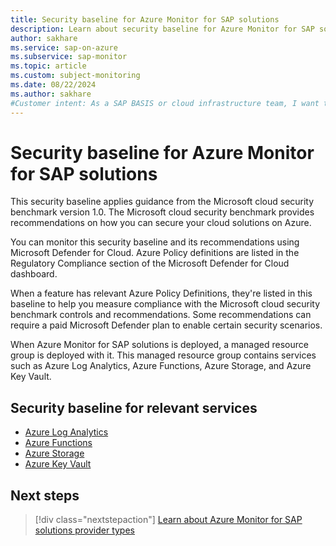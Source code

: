 ```yaml
---
title: Security baseline for Azure Monitor for SAP solutions
description: Learn about security baseline for Azure Monitor for SAP solutions
author: sakhare
ms.service: sap-on-azure
ms.subservice: sap-monitor
ms.topic: article
ms.custom: subject-monitoring
ms.date: 08/22/2024
ms.author: sakhare
#Customer intent: As a SAP BASIS or cloud infrastructure team, I want to learn about security baseline provided by Azure Monitor for SAP solutions.
---
```


# Security baseline for Azure Monitor for SAP solutions

This security baseline applies guidance from the Microsoft cloud security benchmark version 1.0. The Microsoft cloud security benchmark provides recommendations on how you can secure your cloud solutions on Azure. 

You can monitor this security baseline and its recommendations using Microsoft Defender for Cloud. Azure Policy definitions are listed in the Regulatory Compliance section of the Microsoft Defender for Cloud dashboard.

When a feature has relevant Azure Policy Definitions, they're listed in this baseline to help you measure compliance with the Microsoft cloud security benchmark controls and recommendations. Some recommendations can require a paid Microsoft Defender plan to enable certain security scenarios.

When Azure Monitor for SAP solutions is deployed, a managed resource group is deployed with it. 
This managed resource group contains services such as Azure Log Analytics, Azure Functions, Azure Storage, and Azure Key Vault. 

## Security baseline for relevant services

- [Azure Log Analytics](/security/benchmark/azure/baselines/azure-monitor-security-baseline)
- [Azure Functions](/security/benchmark/azure/baselines/functions-security-baseline)
- [Azure Storage](/security/benchmark/azure/baselines/storage-security-baseline)
- [Azure Key Vault](/security/benchmark/azure/baselines/key-vault-security-baseline)


## Next steps

> [!div class="nextstepaction"]
> [Learn about Azure Monitor for SAP solutions provider types](providers.md)
